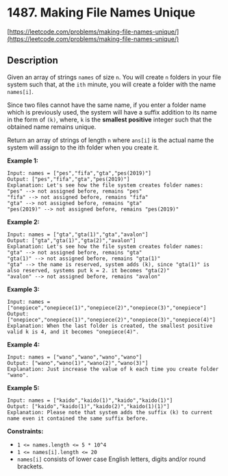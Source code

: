 # 1487. Making File Names Unique

[https://leetcode.com/problems/making-file-names-unique/](https://leetcode.com/problems/making-file-names-unique/)

## Description
Given an array of strings `names` of size `n`. You will create `n` folders in your file system such that, at the `ith` minute, you will create a folder with the name `names[i]`.

Since two files cannot have the same name, if you enter a folder name which is previously used, the system will have a suffix addition to its name in the form of `(k)`, where, `k` is the **smallest positive** integer such that the obtained name remains unique.

Return an array of strings of length `n` where `ans[i]` is the actual name the system will assign to the ith folder when you create it.


**Example 1:**

    Input: names = ["pes","fifa","gta","pes(2019)"]
    Output: ["pes","fifa","gta","pes(2019)"]
    Explanation: Let's see how the file system creates folder names:
    "pes" --> not assigned before, remains "pes"
    "fifa" --> not assigned before, remains "fifa"
    "gta" --> not assigned before, remains "gta"
    "pes(2019)" --> not assigned before, remains "pes(2019)"

**Example 2:**

    Input: names = ["gta","gta(1)","gta","avalon"]
    Output: ["gta","gta(1)","gta(2)","avalon"]
    Explanation: Let's see how the file system creates folder names:
    "gta" --> not assigned before, remains "gta"
    "gta(1)" --> not assigned before, remains "gta(1)"
    "gta" --> the name is reserved, system adds (k), since "gta(1)" is also reserved, systems put k = 2. it becomes "gta(2)"
    "avalon" --> not assigned before, remains "avalon"

**Example 3:**

    Input: names = ["onepiece","onepiece(1)","onepiece(2)","onepiece(3)","onepiece"]
    Output: ["onepiece","onepiece(1)","onepiece(2)","onepiece(3)","onepiece(4)"]
    Explanation: When the last folder is created, the smallest positive valid k is 4, and it becomes "onepiece(4)".

**Example 4:**

    Input: names = ["wano","wano","wano","wano"]
    Output: ["wano","wano(1)","wano(2)","wano(3)"]
    Explanation: Just increase the value of k each time you create folder "wano".

**Example 5:**

    Input: names = ["kaido","kaido(1)","kaido","kaido(1)"]
    Output: ["kaido","kaido(1)","kaido(2)","kaido(1)(1)"]
    Explanation: Please note that system adds the suffix (k) to current name even it contained the same suffix before.

**Constraints:**

* `1 <= names.length <= 5 * 10^4`
* `1 <= names[i].length <= 20`
* `names[i]` consists of lower case English letters, digits and/or round brackets.
